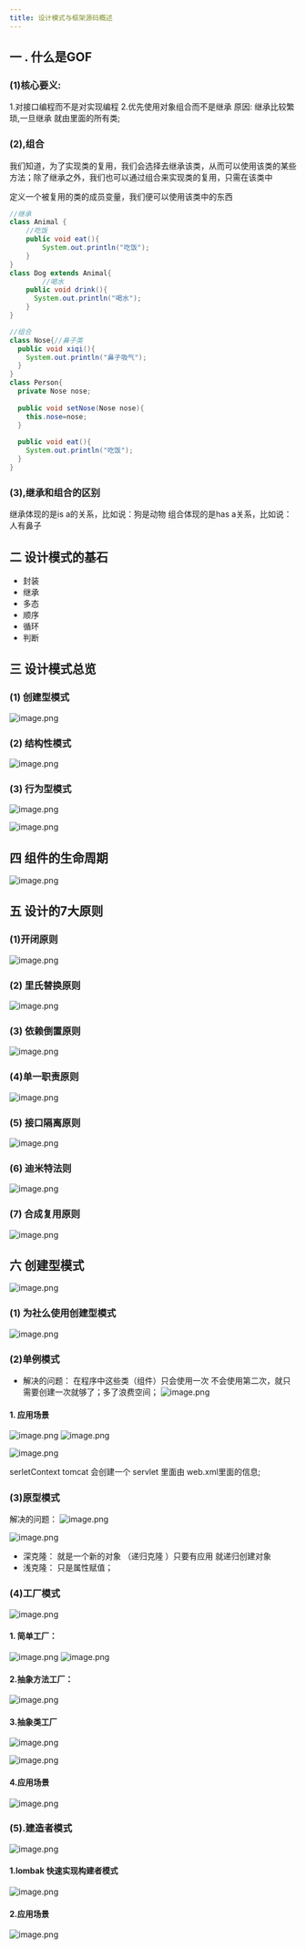 ```yaml
---
title: 设计模式与框架源码概述
---
```

## 一 . 什么是GOF
### (1)核心要义:
1.对接口编程而不是对实现编程
2.优先使用对象组合而不是继承
原因: 继承比较繁琐,一旦继承 就由里面的所有类;
### (2),组合
我们知道，为了实现类的复用，我们会选择去继承该类，从而可以使用该类的某些方法；除了继承之外，我们也可以通过组合来实现类的复用，只需在该类中

定义一个被复用的类的成员变量，我们便可以使用该类中的东西
```java
//继承
class Animal {
    //吃饭
    public void eat(){
        System.out.println("吃饭");
    }
}
class Dog extends Animal{
 		//喝水
  	public void drink(){
      System.out.println("喝水");
    }
}

//组合
class Nose{//鼻子类
  public void xiqi(){
    System.out.println("鼻子吸气");
  }
}
class Person{
  private Nose nose;
  
  public void setNose(Nose nose){
    this.nose=nose;
  }
  
  public void eat(){
    System.out.println("吃饭");
  }
}


```
### (3),继承和组合的区别
继承体现的是is a的关系，比如说：狗是动物
组合体现的是has a关系，比如说：人有鼻子


## 二 设计模式的基石
- 封装
- 继承
- 多态
- 顺序
- 循环
- 判断
## 三 设计模式总览
### (1) 创建型模式
![image.png](https://cdn.jsdelivr.net/gh/Control-body/tuChuang/2022/05/image-910909260da142c5a290d3892239cdc6.png)
### (2) 结构性模式
![image.png](https://cdn.jsdelivr.net/gh/Control-body/tuChuang/2022/05/image-08bc0376dc2348888837d20760427908.png)
### (3) 行为型模式
![image.png](https://cdn.jsdelivr.net/gh/Control-body/tuChuang/2022/05/image-9076c5262fe649859ab5d697dbf07425.png)

![image.png](https://cdn.jsdelivr.net/gh/Control-body/tuChuang/2022/05/image-f534cfadb14943cc8b6b667d48706e45.png)

## 四 组件的生命周期
![image.png](https://cdn.jsdelivr.net/gh/Control-body/tuChuang/2022/05/image-58b40b1a13df472d89b5f0b17f2eb9a6.png)

## 五 设计的7大原则
### (1)开闭原则
![image.png](https://cdn.jsdelivr.net/gh/Control-body/tuChuang/2022/05/image-393aea606ae746a99442a4dd2852047e.png)

### (2) 里氏替换原则
![image.png](https://cdn.jsdelivr.net/gh/Control-body/tuChuang/2022/05/image-5f7b9a925b974eb78f6c9fb344f82898.png)

### (3) 依赖倒置原则
![image.png](https://cdn.jsdelivr.net/gh/Control-body/tuChuang/2022/05/image-b1ed4a4287cf4fe98110bd3c1aaa9e1b.png)

### (4)单一职责原则
![image.png](https://cdn.jsdelivr.net/gh/Control-body/tuChuang/2022/05/image-f17712568f3f44bd9c3e92b97f7e1ebe.png)

### (5) 接口隔离原则
![image.png](https://cdn.jsdelivr.net/gh/Control-body/tuChuang/2022/05/image-910602483d964c0eaa7068a6482a6932.png)

### (6) 迪米特法则
![image.png](https://cdn.jsdelivr.net/gh/Control-body/tuChuang/2022/05/image-71fe6defccef428388ba950286708c0e.png)

### (7) 合成复用原则
![image.png](https://cdn.jsdelivr.net/gh/Control-body/tuChuang/2022/05/image-91ead25d70be45d2b2ead95e8f2c4d2d.png)


## 六 创建型模式
![image.png](https://cdn.jsdelivr.net/gh/Control-body/tuChuang/2022/05/image-1ac8ffb3f8ca43b0a5936ec38b114934.png)
### (1) 为社么使用创建型模式
![image.png](https://cdn.jsdelivr.net/gh/Control-body/tuChuang/2022/05/image-6261346b16b24ad88d1890399cada631.png)

### (2)单例模式
- 解决的问题：
在程序中这些类（组件）只会使用一次 不会使用第二次，就只需要创建一次就够了；多了浪费空间；
![image.png](https://cdn.jsdelivr.net/gh/Control-body/tuChuang/2022/05/image-afebf0edaaf048f0ac7e5afd38631812.png)

#### 1. 应用场景

![image.png](https://cdn.jsdelivr.net/gh/Control-body/tuChuang/2022/05/image-7e0e923065884b7bb794077729ed89f4.png)
![image.png](https://cdn.jsdelivr.net/gh/Control-body/tuChuang/2022/05/image-d7d12b5ac89e4cd48be1c8854bffaa2c.png)

![image.png](https://cdn.jsdelivr.net/gh/Control-body/tuChuang/2022/05/image-f6272f9992a2464cb2ea3d981dc912a0.png)

serletContext tomcat 会创建一个 servlet 里面由 web.xml里面的信息;

### (3)原型模式
解决的问题：
![image.png](https://cdn.jsdelivr.net/gh/Control-body/tuChuang/2022/05/image-c8c1add3297943e2b6130bdb8d47c31b.png)

![image.png](https://cdn.jsdelivr.net/gh/Control-body/tuChuang/2022/05/image-890aa6276e474cfdac7662d42f312c81.png)
- 深克隆： 就是一个新的对象 （递归克隆 ）只要有应用 就递归创建对象
- 浅克隆： 只是属性赋值；

### (4)工厂模式
![image.png](https://cdn.jsdelivr.net/gh/Control-body/tuChuang/2022/05/image-e6d7a9f2982c447989f358af7404e7b7.png)

#### 1. 简单工厂：
![image.png](https://cdn.jsdelivr.net/gh/Control-body/tuChuang/2022/05/image-b8bfeb1eb9204215bccf0bfd016e1b6f.png)
![image.png](https://cdn.jsdelivr.net/gh/Control-body/tuChuang/2022/05/image-ba9a13a97f2a45928b8f26f45e80f998.png)
#### 2.抽象方法工厂：
![image.png](https://cdn.jsdelivr.net/gh/Control-body/tuChuang/2022/05/image-c0dc2c95e170485bb7fd01c17efdc56c.png)
#### 3.抽象类工厂
![image.png](https://cdn.jsdelivr.net/gh/Control-body/tuChuang/2022/05/image-1523fcd5de084b4c801a547ee74ed27e.png)

![image.png](https://cdn.jsdelivr.net/gh/Control-body/tuChuang/2022/05/image-0c2b6b39611c4785a844979268f4b554.png)
#### 4.应用场景
![image.png](https://cdn.jsdelivr.net/gh/Control-body/tuChuang/2022/05/image-48d387572a2345c4a21b11810eb22ad3.png)
### (5).建造者模式
![image.png](https://cdn.jsdelivr.net/gh/Control-body/tuChuang/2022/05/image-90eb2f30ead54f7ea86add72c778cef1.png)
#### 1.lombak 快速实现构建者模式
![image.png](https://cdn.jsdelivr.net/gh/Control-body/tuChuang/2022/05/image-73ed2052706244f8a80f5b3213954472.png)
#### 2.应用场景
![image.png](https://cdn.jsdelivr.net/gh/Control-body/tuChuang/2022/05/image-eff0661cd8dd406eaaaab1c04c3b49f9.png)

